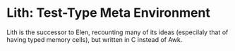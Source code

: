 # Lith: Test-Type Meta Environment

Lith is the successor to Elen,
recounting many of its ideas
(especilaly that of having typed memory cells),
but written in C instead of Awk.